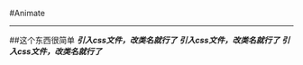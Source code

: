 #Animate

------------------------------------
##这个东西很简单
***引入css文件，改类名就行了***
***引入css文件，改类名就行了***
***引入css文件，改类名就行了***
